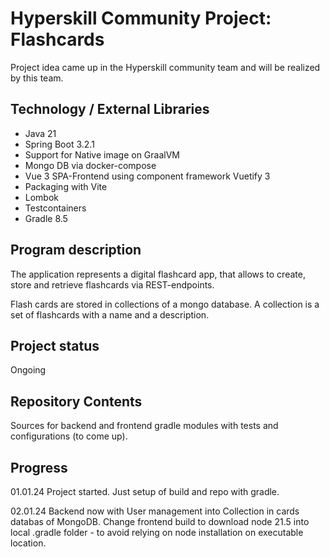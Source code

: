 # Hyperskill Community Project: Flashcards

Project idea came up in the Hyperskill community team and will be realized by this team.

## Technology / External Libraries

- Java 21
- Spring Boot 3.2.1
- Support for Native image on GraalVM
- Mongo DB via docker-compose
- Vue 3 SPA-Frontend using component framework Vuetify 3
- Packaging with Vite
- Lombok
- Testcontainers
- Gradle 8.5

## Program description

The application represents a digital flashcard app, that allows to create, store and retrieve flashcards via REST-endpoints.

Flash cards are stored in collections of a mongo database. A collection is a set of flashcards with a name and a description.

## Project status

Ongoing

## Repository Contents

Sources for backend and frontend gradle modules with tests and configurations (to come up).

## Progress

01.01.24 Project started. Just setup of build and repo with gradle.

02.01.24 Backend now with User management into Collection in cards databas of MongoDB. Change frontend build to download
node 21.5 into local .gradle folder - to avoid relying on node installation on executable location.
